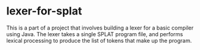 # lexer-for-splat
This is a part of a project that involves building a lexer for a basic compiler using Java. The lexer takes a single SPLAT program file, and performs lexical processing to produce the list of tokens that make up the program.
